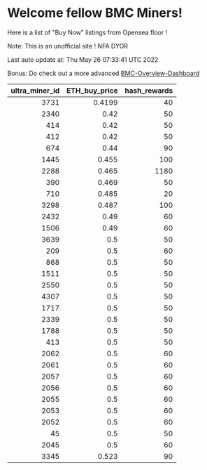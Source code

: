 # Welcome fellow BMC Miners!
Here is a list of "Buy Now" listings from Opensea floor !

Note: This is an unofficial site ! NFA DYOR

Last auto update at: Thu May 26 07:33:41 UTC 2022

Bonus: Do check out a more advanced [BMC-Overview-Dashboard](https://dune.com/defifunk/BMC-Overview-Dashboard)


|   ultra_miner_id |   ETH_buy_price |   hash_rewards |
|-----------------:|----------------:|---------------:|
|             3731 |          0.4199 |             40 |
|             2340 |          0.42   |             50 |
|              414 |          0.42   |             50 |
|              412 |          0.42   |             50 |
|              674 |          0.44   |             90 |
|             1445 |          0.455  |            100 |
|             2288 |          0.465  |           1180 |
|              390 |          0.469  |             50 |
|              710 |          0.485  |             20 |
|             3298 |          0.487  |            100 |
|             2432 |          0.49   |             60 |
|             1506 |          0.49   |             60 |
|             3639 |          0.5    |             50 |
|              209 |          0.5    |             60 |
|              868 |          0.5    |             50 |
|             1511 |          0.5    |             50 |
|             2550 |          0.5    |             50 |
|             4307 |          0.5    |             50 |
|             1717 |          0.5    |             50 |
|             2339 |          0.5    |             50 |
|             1788 |          0.5    |             50 |
|              413 |          0.5    |             50 |
|             2062 |          0.5    |             60 |
|             2061 |          0.5    |             60 |
|             2057 |          0.5    |             60 |
|             2056 |          0.5    |             60 |
|             2055 |          0.5    |             60 |
|             2053 |          0.5    |             60 |
|             2052 |          0.5    |             60 |
|               45 |          0.5    |             50 |
|             2045 |          0.5    |             60 |
|             3345 |          0.523  |             90 |